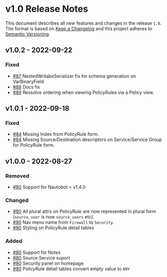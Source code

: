 # v1.0 Release Notes

This document describes all new features and changes in the release `1.0`. The format is based on [Keep a Changelog](https://keepachangelog.com/en/1.0.0/) and this project adheres to [Semantic Versioning](https://semver.org/spec/v2.0.0.html).

## v1.0.2 - 2022-09-22

### Fixed

- [#87](https://github.com/nautobot/nautobot-plugin-firewall-models/issues/87) NestedWritabeSerializer fix for schema generation on VarBinaryField
- [#88](https://github.com/nautobot/nautobot-plugin-firewall-models/issues/88) Docs fix
- [#89](https://github.com/nautobot/nautobot-plugin-firewall-models/issues/89) Ressolve ordering when viewing PolicyRules via a Policy view.

## v1.0.1 - 2022-09-18

### Fixed

- [#84](https://github.com/nautobot/nautobot-plugin-firewall-models/issues/84) Missing Index from PolicyRule form.
- [#84](https://github.com/nautobot/nautobot-plugin-firewall-models/issues/84) Missing Source/Destination descriptors on Service/Service Group for PolicyRule form.

## v1.0.0 - 2022-08-27

### Removed

- [#80](https://github.com/nautobot/nautobot-plugin-firewall-models/issues/80) Support for Nautobot < v1.4.0

### Changed

- [#80](https://github.com/nautobot/nautobot-plugin-firewall-models/issues/80) All plural attrs on PolicyRule are now represented in plural form (`source_user` is now `source_users` etc).
- [#80](https://github.com/nautobot/nautobot-plugin-firewall-models/issues/80) Nav menu name from `Firewall` to `Security`.
- [#80](https://github.com/nautobot/nautobot-plugin-firewall-models/issues/80) Styling on PolicyRule detail tables

### Added

- [#80](https://github.com/nautobot/nautobot-plugin-firewall-models/issues/80) Support for Notes
- [#80](https://github.com/nautobot/nautobot-plugin-firewall-models/issues/80) Source Service suport
- [#80](https://github.com/nautobot/nautobot-plugin-firewall-models/issues/80) Security panel on homepage
- [#80](https://github.com/nautobot/nautobot-plugin-firewall-models/issues/80) PolicyRule detail tables convert empty value to `ANY`
